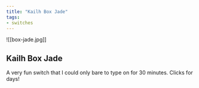 ```yaml
---
title: "Kailh Box Jade"
tags:
- switches
---
```


![[box-jade.jpg]]

## Kailh Box Jade

A very fun switch that I could only bare to type on for 30 minutes. Clicks for days!
